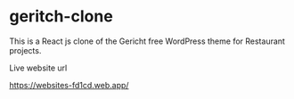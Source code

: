 # geritch-clone

This is a React js clone of the Gericht free WordPress theme for Restaurant projects. 


Live website url

https://websites-fd1cd.web.app/









